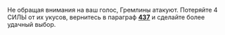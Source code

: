Не обращая внимания на ваш голос, Гремлины атакуют. Потеряйте 4 СИЛЫ от их укусов, вернитесь в параграф [**437**](#n_437) и сделайте более удачный выбор.

